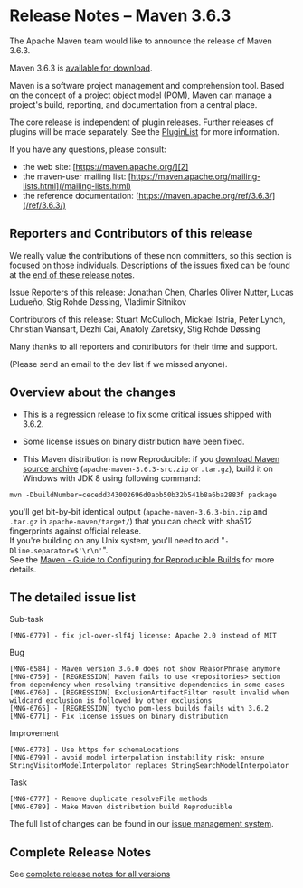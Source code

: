 <!-- 
 Licensed to the Apache Software Foundation (ASF) under one
 or more contributor license agreements.  See the NOTICE file
 distributed with this work for additional information
 regarding copyright ownership.  The ASF licenses this file
 to you under the Apache License, Version 2.0 (the
 "License"); you may not use this file except in compliance
 with the License.  You may obtain a copy of the License at

   http://www.apache.org/licenses/LICENSE-2.0

 Unless required by applicable law or agreed to in writing,
 software distributed under the License is distributed on an
 "AS IS" BASIS, WITHOUT WARRANTIES OR CONDITIONS OF ANY
 KIND, either express or implied.  See the License for the
 specific language governing permissions and limitations
 under the License.
-->

# Release Notes &#x2013; Maven 3.6.3

The Apache Maven team would like to announce the release of Maven 3.6.3.

Maven 3.6.3 is [available for download][0].

Maven is a software project management and comprehension tool. Based on the concept of a project object model (POM), Maven can manage a project's build, reporting, and documentation from a central place.

The core release is independent of plugin releases. Further releases of plugins will be made separately. See the [PluginList][1] for more information.

If you have any questions, please consult:

- the web site: [https://maven.apache.org/][2]
- the maven-user mailing list: [https://maven.apache.org/mailing-lists.html](/mailing-lists.html)
- the reference documentation: [https://maven.apache.org/ref/3.6.3/](/ref/3.6.3/)

## Reporters and Contributors of this release

We really value the contributions of these non committers, so this section is
focused on those individuals. Descriptions of the issues fixed can be found at
the [end of these release notes](#details).

Issue Reporters of this release: Jonathan Chen, Charles Oliver Nutter, Lucas Ludueño, Stig Rohde Døssing, Vladimir Sitnikov

Contributors of this release: Stuart McCulloch, Mickael Istria, Peter Lynch, Christian Wansart, Dezhi Cai, Anatoly Zaretsky, Stig Rohde Døssing 
 
Many thanks to all reporters and contributors for their time and support.

(Please send an email to the dev list if we missed anyone).

## Overview about the changes 

- This is a regression release to fix some critical issues shipped with 3.6.2.

- Some license issues on binary distribution have been fixed.

- This Maven distribution is now Reproducible: if you [download Maven source archive](/download.cgi) (`apache-maven-3.6.3-src.zip` or `.tar.gz`), build it on Windows with JDK 8 using following command:  
```
mvn -DbuildNumber=cecedd343002696d0abb50b32b541b8a6ba2883f package
```
  you'll get bit-by-bit identical output (`apache-maven-3.6.3-bin.zip` and `.tar.gz` in `apache-maven/target/`) that you can check with sha512 fingerprints against official release.  
  If you're building on any Unix system, you'll need to add "`-Dline.separator=$'\r\n'`".  
  See the [Maven - Guide to Configuring for Reproducible Builds](/guides/mini/guide-reproducible-builds.html) for more details.

## The detailed issue list[](#details)

Sub-task

    [MNG-6779] - fix jcl-over-slf4j license: Apache 2.0 instead of MIT

Bug

    [MNG-6584] - Maven version 3.6.0 does not show ReasonPhrase anymore
    [MNG-6759] - [REGRESSION] Maven fails to use <repositories> section from dependency when resolving transitive dependencies in some cases
    [MNG-6760] - [REGRESSION] ExclusionArtifactFilter result invalid when wildcard exclusion is followed by other exclusions
    [MNG-6765] - [REGRESSION] tycho pom-less builds fails with 3.6.2
    [MNG-6771] - Fix license issues on binary distribution

Improvement

    [MNG-6778] - Use https for schemaLocations
    [MNG-6799] - avoid model interpolation instability risk: ensure StringVisitorModelInterpolator replaces StringSearchModelInterpolator

Task

    [MNG-6777] - Remove duplicate resolveFile methods
    [MNG-6789] - Make Maven distribution build Reproducible

The full list of changes can be found in our [issue management system][4].

## Complete Release Notes

See [complete release notes for all versions][5]

[0]: ../../download.html
[1]: ../../plugins/index.html
[2]: https://maven.apache.org/
[4]: https://issues.apache.org/jira/secure/ReleaseNote.jspa?projectId=12316922&version=12346152
[5]: ../../docs/history.html

